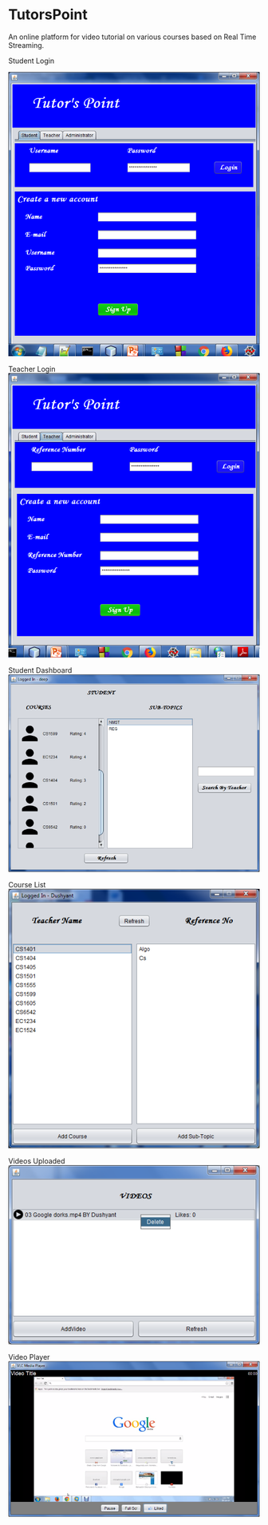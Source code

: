 # TutorsPoint
An online platform for video tutorial on various courses based on Real Time Streaming.

Student Login

!['Student Login'](/Screenshots/StudentLogin.png "Student Login")

Teacher Login
!['Teacher Login'](/Screenshots/TeacherLogin.png "Teacher Login")

Student Dashboard
!['Student Dashboard'](/Screenshots/StudentDash.png)

Course List
!['Course List'](/Screenshots/CourseList.png)

Videos Uploaded
!['Student Login'](/Screenshots/VideosUploaded.png)

Video Player
!['Video Player'](/Screenshots/VideoPlayer.png)
